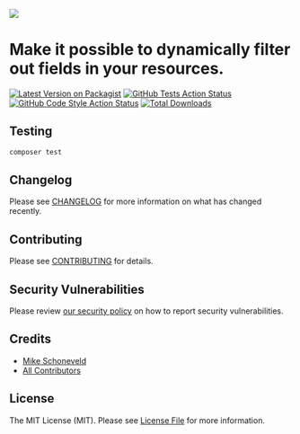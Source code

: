
[<img src="https://banners.beyondco.de/Filterable%20Resource.png?theme=light&packageManager=composer+require&packageName=msml%2Flaravel-filterable-resource&pattern=architect&style=style_1&description=+Make+it+possible+to+dynamically+filter+out+fields+in+your+resources.&md=1&showWatermark=0&fontSize=100px&images=https%3A%2F%2Flaravel.com%2Fimg%2Flogomark.min.svg" />](https://msml.nl)

# Make it possible to dynamically filter out fields in your resources.

[![Latest Version on Packagist](https://img.shields.io/packagist/v/msmlbv/laravel-filterable-resource.svg?style=flat-square)](https://packagist.org/packages/msmlbv/laravel-filterable-resource)
[![GitHub Tests Action Status](https://img.shields.io/github/workflow/status/msmlbv/laravel-filterable-resource/run-tests?label=tests)](https://github.com/msmlbv/laravel-filterable-resource/actions?query=workflow%3Arun-tests+branch%3Amain)
[![GitHub Code Style Action Status](https://img.shields.io/github/workflow/status/msmlbv/laravel-filterable-resource/Fix%20PHP%20code%20style%20issues?label=code%20style)](https://github.com/msmlbv/laravel-filterable-resource/actions?query=workflow%3A"Fix+PHP+code+style+issues"+branch%3Amain)
[![Total Downloads](https://img.shields.io/packagist/dt/msmlbv/laravel-filterable-resource.svg?style=flat-square)](https://packagist.org/packages/msmlbv/laravel-filterable-resource)
## Testing

```bash
composer test
```

## Changelog

Please see [CHANGELOG](CHANGELOG.md) for more information on what has changed recently.

## Contributing

Please see [CONTRIBUTING](https://github.com/MSMLBV/.github/blob/main/CONTRIBUTING.md) for details.

## Security Vulnerabilities

Please review [our security policy](../../security/policy) on how to report security vulnerabilities.

## Credits

- [Mike Schoneveld](https://github.com/MSMLBV)
- [All Contributors](../../contributors)

## License

The MIT License (MIT). Please see [License File](LICENSE.md) for more information.
